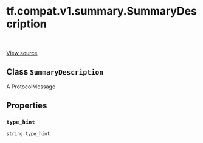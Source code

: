<div itemscope itemtype="http://developers.google.com/ReferenceObject">
<meta itemprop="name" content="tf.compat.v1.summary.SummaryDescription" />
<meta itemprop="path" content="Stable" />
<meta itemprop="property" content="type_hint"/>
</div>

# tf.compat.v1.summary.SummaryDescription

<!-- Insert buttons -->

<table class="tfo-notebook-buttons tfo-api" align="left">
</table>

<a target="_blank" href="/code/stable/tensorflow/core/framework/summary.proto">View source</a>



## Class `SummaryDescription`

<!-- Start diff -->
A ProtocolMessage



<!-- Placeholder for "Used in" -->


## Properties

<h3 id="type_hint"><code>type_hint</code></h3>

`string type_hint`




